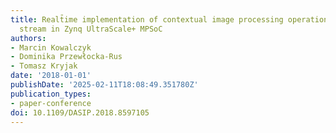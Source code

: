 ```yaml
---
title: Realt̄ime implementation of contextual image processing operations for 4K video
  stream in Zynq UltraScale+ MPSoC
authors:
- Marcin Kowalczyk
- Dominika Przewłocka-Rus
- Tomasz Kryjak
date: '2018-01-01'
publishDate: '2025-02-11T18:08:49.351780Z'
publication_types:
- paper-conference
doi: 10.1109/DASIP.2018.8597105
---
```

